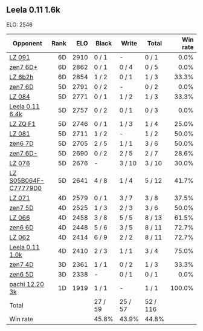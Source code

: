 ## Leela 0.11 1.6k ##

ELO: 2546

Opponent | Rank | ELO | Black | Write | Total | Win rate
---------|-----:|----:|-------|-------|-------|-------:
[LZ 091](LZ%20091.md) | 6D | 2910 | 0 / 1 | - | 0 / 1 | 0.0%
[zen7 6D+](zen7%206D+.md) | 6D | 2862 | 0 / 1 | 0 / 4 | 0 / 5 | 0.0%
[LZ 6b2h](LZ%206b2h.md) | 6D | 2854 | 1 / 2 | 0 / 1 | 1 / 3 | 33.3%
[zen7 6D](zen7%206D.md) | 5D | 2791 | 0 / 2 | - | 0 / 2 | 0.0%
[LZ 084](LZ%20084.md) | 5D | 2771 | 0 / 1 | 1 / 2 | 1 / 3 | 33.3%
[Leela 0.11 6.4k](Leela%200.11%206.4k.md) | 5D | 2757 | 0 / 2 | 0 / 1 | 0 / 3 | 0.0%
[LZ ZQ F1](LZ%20ZQ%20F1.md) | 5D | 2746 | 0 / 1 | 1 / 3 | 1 / 4 | 25.0%
[LZ 081](LZ%20081.md) | 5D | 2711 | 1 / 2 | - | 1 / 2 | 50.0%
[zen6 7D](zen6%207D.md) | 5D | 2705 | 2 / 5 | 1 / 1 | 3 / 6 | 50.0%
[zen7 6D-](zen7%206D-.md) | 5D | 2690 | 0 / 2 | 2 / 5 | 2 / 7 | 28.6%
[LZ 076](LZ%20076.md) | 5D | 2676 | - | 3 / 10 | 3 / 10 | 30.0%
[LZ S05B064F-C77779D0](LZ%20S05B064F-C77779D0.md) | 5D | 2641 | 4 / 8 | 1 / 4 | 5 / 12 | 41.7%
[LZ 071](LZ%20071.md) | 4D | 2579 | 0 / 1 | 3 / 7 | 3 / 8 | 37.5%
[zen7 5D](zen7%205D.md) | 4D | 2525 | 1 / 3 | 2 / 3 | 3 / 6 | 50.0%
[LZ 066](LZ%20066.md) | 4D | 2458 | 3 / 8 | 5 / 5 | 8 / 13 | 61.5%
[zen6 6D](zen6%206D.md) | 4D | 2448 | 5 / 6 | 3 / 5 | 8 / 11 | 72.7%
[LZ 062](LZ%20062.md) | 4D | 2414 | 6 / 9 | 2 / 2 | 8 / 11 | 72.7%
[Leela 0.11 1.0k](Leela%200.11%201.0k.md) | 4D | 2410 | 2 / 3 | 1 / 1 | 3 / 4 | 75.0%
[zen7 4D](zen7%204D.md) | 3D | 2361 | 1 / 1 | 0 / 2 | 1 / 3 | 33.3%
[zen6 5D](zen6%205D.md) | 3D | 2338 | - | 0 / 1 | 0 / 1 | 0.0%
[pachi 12.20 3k](pachi%2012.20%203k.md) | 1D | 1919 | 1 / 1 | - | 1 / 1 | 100.0%
Total | | | 27 / 59 | 25 / 57 | 52 / 116 | 
Win rate| | | 45.8% | 43.9% | 44.8% | 
